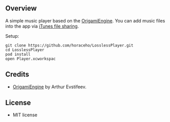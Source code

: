 Overview
-------

 A simple music player based on the [OrigamiEngine](https://github.com/ap4y/OrigamiEngine). You can add music files into the app via [iTunes file sharing](http://support.apple.com/en-hk/HT201301).

Setup:

    git clone https://github.com/horaceho/LosslessPlayer.git
    cd LosslessPlayer
    pod install
    open Player.xcworkspac

Credits
-------

- [OrigamiEngine](https://github.com/ap4y/OrigamiEngine) by Arthur Evstifeev.

License
-------
- MIT license
